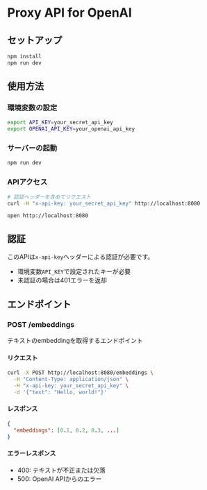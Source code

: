# Proxy API for OpenAI

## セットアップ

```bash
npm install
npm run dev
```

## 使用方法

### 環境変数の設定
```bash
export API_KEY=your_secret_api_key
export OPENAI_API_KEY=your_openai_api_key
```

### サーバーの起動
```bash
npm run dev
```

### APIアクセス
```bash
# 認証ヘッダーを含めてリクエスト
curl -H "x-api-key: your_secret_api_key" http://localhost:8080
```

```
open http://localhost:8080
```

## 認証

このAPIは`x-api-key`ヘッダーによる認証が必要です。
- 環境変数`API_KEY`で設定されたキーが必要
- 未認証の場合は401エラーを返却

## エンドポイント

### POST /embeddings
テキストのembeddingを取得するエンドポイント

#### リクエスト
```bash
curl -X POST http://localhost:8080/embeddings \
  -H "Content-Type: application/json" \
  -H "x-api-key: your_secret_api_key" \
  -d '{"text": "Hello, world!"}'
```

#### レスポンス
```json
{
  "embeddings": [0.1, 0.2, 0.3, ...]
}
```

#### エラーレスポンス
- 400: テキストが不正または欠落
- 500: OpenAI APIからのエラー
